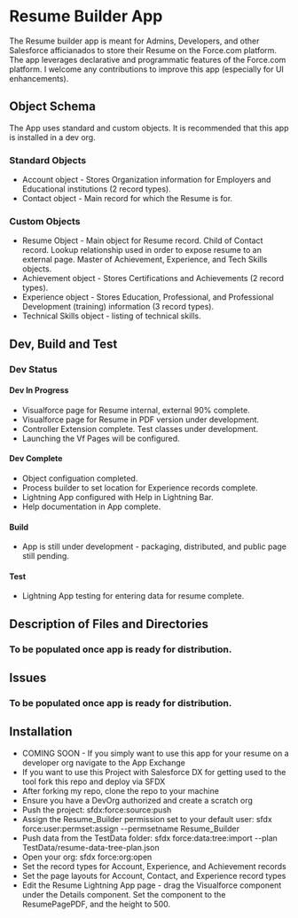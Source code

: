 # Resume Builder App
The Resume builder app is meant for Admins, Developers, and other Salesforce afficianados to store their Resume on the Force.com platform. The app leverages declarative and programmatic features of the Force.com platform. 
I welcome any contributions to improve this app (especially for UI enhancements).
## Object Schema
The App uses standard and custom objects. It is recommended that this app is installed in a dev org. 
### Standard Objects
* Account object - Stores Organization information for Employers and Educational institutions (2 record types).
* Contact object - Main record for which the Resume is for.
### Custom Objects
* Resume Object - Main object for Resume record. Child of Contact record. Lookup relationship used in order to expose resume to an external page. Master of Achievement, Experience, and Tech Skills objects.
* Achievement object - Stores Certifications and Achievements (2 record types).
* Experience object - Stores Education, Professional, and Professional Development (training) information (3 record types).
* Technical Skills object - listing of technical skills.
## Dev, Build and Test
### Dev Status
#### Dev In Progress
* Visualforce page for Resume internal, external 90% complete.
* Visualforce page for Resume in PDF version under development.
* Controller Extension complete. Test classes under development.
* Launching the Vf Pages will be configured.
#### Dev Complete
* Object configuation completed.
* Process builder to set location for Experience records complete.
* Lightning App configured with Help in Lightning Bar.
* Help documentation in App complete.
#### Build
* App is still under development - packaging, distributed, and public page still pending.
#### Test
* Lightning App testing for entering data for resume complete.
## Description of Files and Directories
### To be populated once app is ready for distribution.
## Issues
### To be populated once app is ready for distribution.
## Installation
* COMING SOON - If you simply want to use this app for your resume on a developer org navigate to the App Exchange
* If you want to use this Project with Salesforce DX for getting used to the tool fork this repo and deploy via SFDX
* After forking my repo, clone the repo to your machine
* Ensure you have a DevOrg authorized and create a scratch org
* Push the project: sfdx:force:source:push
* Assign the Resume_Builder permission set to your default user: sfdx force:user:permset:assign --permsetname Resume_Builder
* Push data from the TestData folder: sfdx force:data:tree:import --plan TestData/resume-data-tree-plan.json
* Open your org: sfdx force:org:open
* Set the record types for Account, Experience, and Achievement records
* Set the page layouts for Account, Contact, and Experience record types
* Edit the Resume Lightning App page - drag the Visualforce component under the Details component. Set the component to the ResumePagePDF, and the height to 500. 